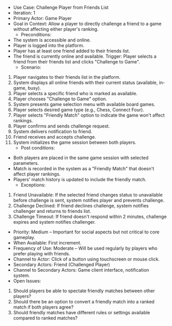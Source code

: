 * Use Case: Challenge Player from Friends List
* Iteration: 1
* Primary Actor: Game Player
* Goal in Context: Allow a player to directly challenge a friend to a game without affecting either player's ranking.
  * Preconditions:
* The system is accessible and online.
* Player is logged into the platform.
* Player has at least one friend added to their friends list.
* The friend is currently online and available.
  Trigger: Player selects a friend from their friends list and clicks "Challenge to Game".
  * Scenario:
1. Player navigates to their friends list in the platform.
2. System displays all online friends with their current status (available, in-game, busy).
3. Player selects a specific friend who is marked as available.
4. Player chooses "Challenge to Game" option.
5. System presents game selection menu with available board games.
6. Player selects desired game type (e.g., Chess, Connect Four).
7. Player selects "Friendly Match" option to indicate the game won't affect rankings.
8. Player confirms and sends challenge request.
9. System delivers notification to friend.
10. Friend receives and accepts challenge.
11. System initializes the game session between both players.
    * Post conditions:
* Both players are placed in the same game session with selected parameters.
* Match is recorded in the system as a "Friendly Match" that doesn't affect player rankings.
* Players' match history is updated to include the friendly match.
  * Exceptions:
1. Friend Unavailable: If the selected friend changes status to unavailable before challenge is sent, system notifies player and prevents challenge.
2. Challenge Declined: If friend declines challenge, system notifies challenger and returns to friends list.
3. Challenge Timeout: If friend doesn't respond within 2 minutes, challenge expires and system notifies challenger.
* Priority: Medium – Important for social aspects but not critical to core gameplay.
* When Available: First increment.
* Frequency of Use: Moderate – Will be used regularly by players who prefer playing with friends.
* Channel to Actor: Click of a button using touchscreen or mouse click.
* Secondary Actors: Friend (Challenged Player)
* Channel to Secondary Actors: Game client interface, notification system.
* Open Issues:
1. Should players be able to spectate friendly matches between other players?
2. Should there be an option to convert a friendly match into a ranked match if both players agree?
3. Should friendly matches have different rules or settings available compared to ranked matches?